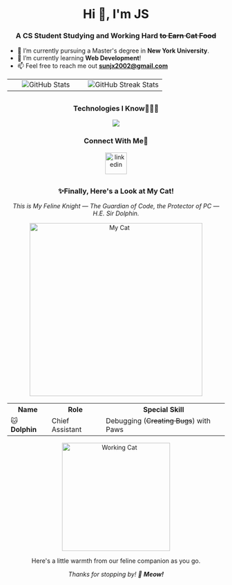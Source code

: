 <h1 align="center">Hi 👋, I'm JS</h1>
<h3 align="center">A CS Student Studying and Working Hard <s>to Earn Cat Food</s></h3>


- 🔭 I’m currently pursuing a Master's degree in **New York University**.
- 🌱 I’m currently learning **Web Development**!
- 📫 Feel free to reach me out **sunjx2002@gmail.com**

<!--- stats & Trophy -->
<p align="center">
  <!--- stats (start) -->
<table align="center" style="border: none;">
<tr>
  <td align="center" width="50%">
    <img src="https://github-readme-stats.vercel.app/api?username=AL-SUN&theme=default&hide_border=true&show_icons=true&count_private=true&rank_icon=github" alt="GitHub Stats" />
  </td>
  <td align="center" width="50%">
    <img src="https://github-readme-streak-stats.herokuapp.com/?user=AL-SUN&theme=default&hide_border=true" alt="GitHub Streak Stats" />
  </td>
</tr>
</table>

##
<h3 align="center ">Technologies I Know👨🏻‍💻</h3>
<!--tech stack icons-->
<p align="center">
  <a href="https://skillicons.dev">
    <img src="https://skillicons.dev/icons?i=c,cpp,java,py,html,css,js,ts,bash,md,latex,sklearn,tensorflow,pytorch,opencv,mysql,sqlite,nodejs,npm,qt,react,flask,spring,maven,git,docker,aws,anaconda,linux,ubuntu,eclipse,idea,visualstudio,vscode,discord,stackoverflow&perline=12" />
  </a>
</p>

<h3 align="center ">Connect With Me🤝</h3>
<!--icons and links-->
<p align="center">
<a href="https://www.linkedin.com/in/sunjx" target="blank"><img align="center" src="https://user-images.githubusercontent.com/88904952/234979284-68c11d7f-1acc-4f0c-ac78-044e1037d7b0.png" alt="linkedin" height="50" width="50" /></a>
</p>

##

<h3 align="center">✨Finally, Here's a Look at My Cat!</h3>

<p align="center">
  <i>This is My Feline Knight — The Guardian of Code, the Protector of PC  — H.E. Sir Dolphin.</i>
</p>
<p align="center">
<img src="./臭宝.jpg" alt="My Cat" width="400">
</p>

<div align="center">
  <table>
    <tr>
      <th>Name</th>
      <th>Role</th>
      <th>Special Skill</th>
    </tr>
    <tr>
      <td>🐱 <strong>Dolphin</strong></td>
      <td>Chief Assistant</td>
      <td>Debugging (<s>Creating Bugs</s>) with Paws
      </td>
    </tr>
  </table>
    <img src="https://media.giphy.com/media/JIX9t2j0ZTN9S/giphy.gif" alt="Working Cat" width="250">
</div>

<p align="center">

</p>

<p align="center">
  Here's a little warmth from our feline companion as you go.  
</p>

<p align="center">
  <i>Thanks for stopping by! 🐾 <b>Meow!</b></i>
</p>



<!--
**AL-SUN/AL-SUN** is a ✨ _special_ ✨ repository because its `README.md` (this file) appears on your GitHub profile.

Here are some ideas to get you started:

- 🔭 I’m currently working on ...
- 🌱 I’m currently learning ...
- 👯 I’m looking to collaborate on ...
- 🤔 I’m looking for help with ...
- 💬 Ask me about ...
- 📫 How to reach me: ...
- 😄 Pronouns: ...
- ⚡ Fun fact: ...
-->

